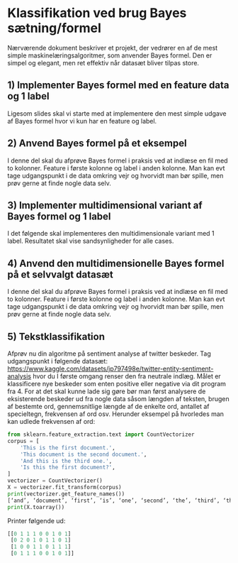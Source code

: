 # Klassifikation ved brug Bayes sætning/formel
Nærværende dokument beskriver et projekt, der vedrører en af de mest simple maskinelæringsalgoritmer, som anvender Bayes formel. Den er simpel og elegant, men ret effektiv når datasæt bliver tilpas store. 

## 1) Implementer Bayes formel med en feature data og 1 label
Ligesom slides skal vi starte med at implementere den mest simple udgave af Bayes formel hvor vi kun har en feature og label. 

## 2) Anvend Bayes formel  på et eksempel
I denne del skal du afprøve Bayes formel i praksis ved at indlæse en fil med to kolonner. Feature i første kolonne og label i anden kolonne. 
Man kan evt tage udgangspunkt i de data omkring vejr og hvorvidt man bør spille, men prøv gerne at finde nogle data selv.


## 3) Implementer multidimensional variant af Bayes formel og 1 label
I det følgende skal implementeres den multidimensionale variant med 1 label.
Resultatet skal vise sandsynligheder for alle cases.  

## 4) Anvend den multidimensionelle Bayes formel på et selvvalgt datasæt
I denne del skal du afprøve Bayes formel i praksis ved at indlæse en fil med to kolonner. Feature i første kolonne og label i anden kolonne. 
Man kan evt tage udgangspunkt i de data omkring vejr og hvorvidt man bør spille, men prøv gerne at finde nogle data selv.

## 5) Tekstklassifikation
Afprøv nu din algoritme på sentiment analyse af twitter beskeder. Tag udgangspunkt i følgende datasæt: <https://www.kaggle.com/datasets/jp797498e/twitter-entity-sentiment-analysis> hvor du I første omgang renser den fra neutrale indlæg. 
Målet er klassificere nye beskeder som enten positive eller negative via dit program fra 4. For at det skal kunne lade sig gøre bør man først analysere de eksisterende beskeder ud fra nogle data såsom længden af teksten, brugen af bestemte ord, gennemsnitlige længde af de enkelte ord, antallet af specieltegn, frekvensen af ord osv. Herunder eksempel på hvorledes man kan udlede frekvensen af ord:

```python
from sklearn.feature_extraction.text import CountVectorizer
corpus = [
    'This is the first document.',
    'This document is the second document.',
    'And this is the third one.',
    'Is this the first document?',
]
vectorizer = CountVectorizer()
X = vectorizer.fit_transform(corpus)
print(vectorizer.get_feature_names())
[‘and’, ‘document’, ‘first’, ‘is’, ‘one’, ‘second’, ‘the’, ‘third’, ‘this’]
print(X.toarray())
```
Printer følgende ud: 
```python
[[0 1 1 1 0 0 1 0 1]
 [0 2 0 1 0 1 1 0 1]
 [1 0 0 1 1 0 1 1 1]
 [0 1 1 1 0 0 1 0 1]]
 ```